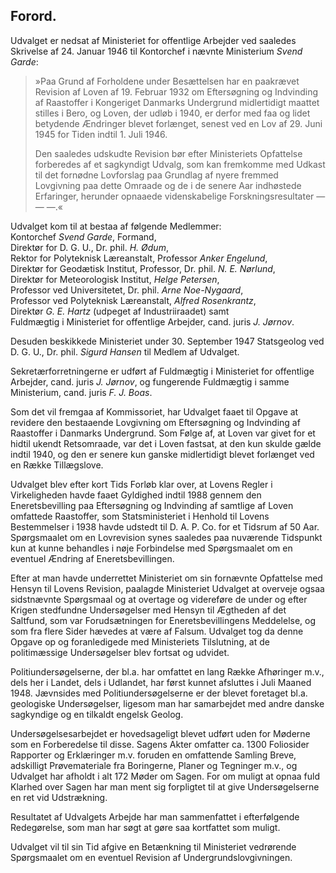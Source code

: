## Forord.

Udvalget er nedsat af Ministeriet for offentlige Arbejder ved saaledes Skrivelse af 24. Januar 1946 til Kontorchef i nævnte Ministerium *Svend Garde*:

> »Paa Grund af Forholdene under Besættelsen har en paakrævet Revision af Loven af 19. Februar 1932 om Eftersøgning og Indvinding af Raastoffer i Kongeriget Danmarks Undergrund midlertidigt maattet stilles i Bero, og Loven, der udløb i 1940, er derfor med faa og lidet betydende Ændringer blevet forlænget, senest ved en Lov af 29. Juni 1945 for Tiden indtil 1. Juli 1946.  
> 
> Den saaledes udskudte Revision bør efter Ministeriets Opfattelse forberedes af et sagkyndigt Udvalg, som kan fremkomme med Udkast til det fornødne Lovforslag paa Grundlag af nyere fremmed Lovgivning paa dette Omraade og de i de senere Aar indhøstede Erfaringer, herunder opnaaede videnskabelige Forskningsresultater — — —.«

Udvalget kom til at bestaa af følgende Medlemmer:  
Kontorchef *Svend Garde*, Formand,  
Direktør for D. G. U., Dr. phil. *H. Ødum*,  
Rektor for Polyteknisk Læreanstalt, Professor *Anker Engelund*,  
Direktør for Geodætisk Institut, Professor, Dr. phil. *N. E. Nørlund*,  
Direktør for Meteorologisk Institut, *Helge Petersen*,  
Professor ved Universitetet, Dr. phil. *Arne Noe-Nygaard*,  
Professor ved Polyteknisk Læreanstalt, *Alfred Rosenkrantz*,  
Direktør *G. E. Hartz* (udpeget af Industriiraadet) samt  
Fuldmægtig i Ministeriet for offentlige Arbejder, cand. juris *J. Jørnov*.

Desuden beskikkede Ministeriet under 30. September 1947 Statsgeolog ved D. G. U., Dr. phil. *Sigurd Hansen* til Medlem af Udvalget.

Sekretærforretningerne er udført af Fuldmægtig i Ministeriet for offentlige Arbejder, cand. juris *J. Jørnov*, og fungerende Fuldmægtig i samme Ministerium, cand. juris *F. J. Boas*.

Som det vil fremgaa af Kommissoriet, har Udvalget faaet til Opgave at revidere den bestaaende Lovgivning om Eftersøgning og Indvinding af Raastoffer i Danmarks Undergrund. Som Følge af, at Loven var givet for et hidtil ukendt Retsomraade, var det i Loven fastsat, at den kun skulde gælde indtil 1940, og den er senere kun ganske midlertidigt blevet forlænget ved en Række Tillægslove.

Udvalget blev efter kort Tids Forløb klar over, at Lovens Regler i Virkeligheden havde faaet Gyldighed indtil 1988 gennem den Eneretsbevilling paa Eftersøgning og Indvinding af samtlige af Loven omfattede Raastoffer, som Statsministeriet i Henhold til Lovens Bestemmelser i 1938 havde udstedt til D. A. P. Co. for et Tidsrum af 50 Aar. Spørgsmaalet om en Lovrevision synes saaledes paa nuværende Tidspunkt kun at kunne behandles i nøje Forbindelse med Spørgsmaalet om en eventuel Ændring af Eneretsbevillingen.

Efter at man havde underrettet Ministeriet om sin fornævnte Opfattelse med Hensyn til Lovens Revision, paalagde Ministeriet Udvalget at overveje ogsaa sidstnævnte Spørgsmaal og at overtage og videreføre de under og efter Krigen stedfundne Undersøgelser med Hensyn til Ægtheden af det Saltfund, som var Forudsætningen for Eneretsbevillingens Meddelelse, og som fra flere Sider hævedes at være af Falsum. Udvalget tog da denne Opgave op og foranledigede med Ministeriets Tilslutning, at de politimæssige Undersøgelser blev fortsat og udvidet.

Politiundersøgelserne, der bl.a. har omfattet en lang Række Afhøringer m.v., dels her i Landet, dels i Udlandet, har først kunnet afsluttes i Juli Maaned 1948. Jævn­sides med Politiundersøgelserne er der blevet foretaget bl.a. geologiske Undersøgelser, ligesom man har samarbejdet med andre danske sagkyndige og en tilkaldt engelsk Geolog.

Undersøgelsesarbejdet er hovedsageligt blevet udført uden for Møderne som en Forberedelse til disse. Sagens Akter omfatter ca. 1300 Foliosider Rapporter og Erklæringer m.v. foruden en omfattende Samling Breve, adskilligt Prøvemateriale fra Boringerne, Planer og Tegninger m.v., og Udvalget har afholdt i alt 172 Møder om Sagen. For om muligt at opnaa fuld Klarhed over Sagen har man ment sig forpligtet til at give Undersøgelserne en ret vid Udstrækning.

Resultatet af Udvalgets Arbejde har man sammenfattet i efterfølgende Redegørelse, som man har søgt at gøre saa kortfattet som muligt.

Udvalget vil til sin Tid afgive en Betænkning til Ministeriet vedrørende Spørgsmaalet om en eventuel Revision af Undergrundslovgivningen.